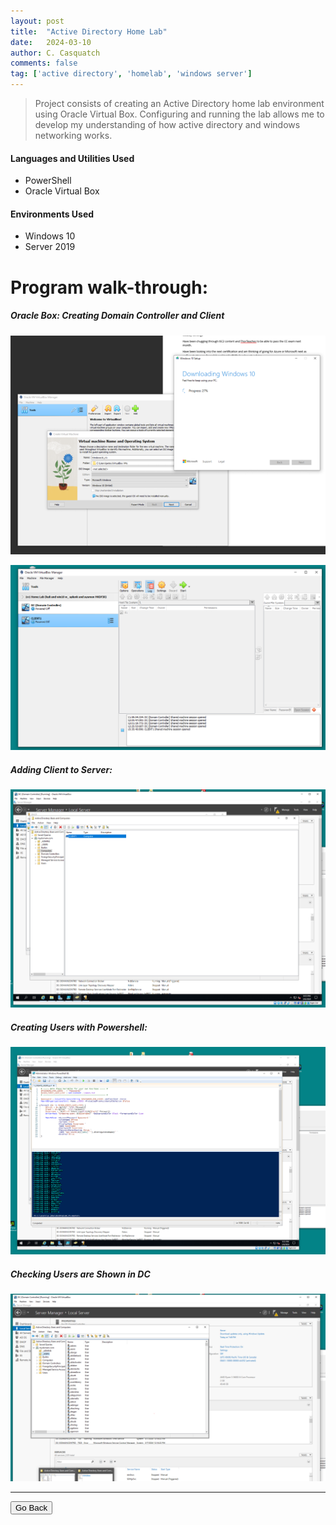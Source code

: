 ```yaml
---
layout: post
title:  "Active Directory Home Lab"
date:   2024-03-10
author: C. Casquatch
comments: false
tag: ['active directory', 'homelab', 'windows server']
---
```


> Project consists of creating an Active Directory home lab environment using Oracle Virtual Box.
> Configuring and running the lab allows me to develop my understanding of how active directory and windows networking works.

#### Languages and Utilities Used
* PowerShell
* Oracle Virtual Box

#### Environments Used
* Windows 10
* Server 2019

# Program walk-through:

##### Oracle Box: Creating Domain Controller and Client
![1](/assets/images/ActiveDirectoryLab/1.png)

![2](/assets/images/ActiveDirectoryLab/2.PNG)

##### Adding Client to Server:
![3](/assets/images/ActiveDirectoryLab/3.PNG)

##### Creating Users with Powershell:
![4](/assets/images/ActiveDirectoryLab/4.PNG)

##### Checking Users are Shown in DC
![5](/assets/images/ActiveDirectoryLab/5.PNG)

* * *

<button onclick="history.back()">Go Back</button>
